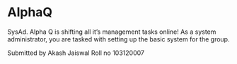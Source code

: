 # AlphaQ
SysAd. Alpha Q is shifting all it’s management tasks online! As a system administrator, you are tasked with setting up the basic system for the group. 

Submitted by Akash Jaiswal Roll no 103120007
